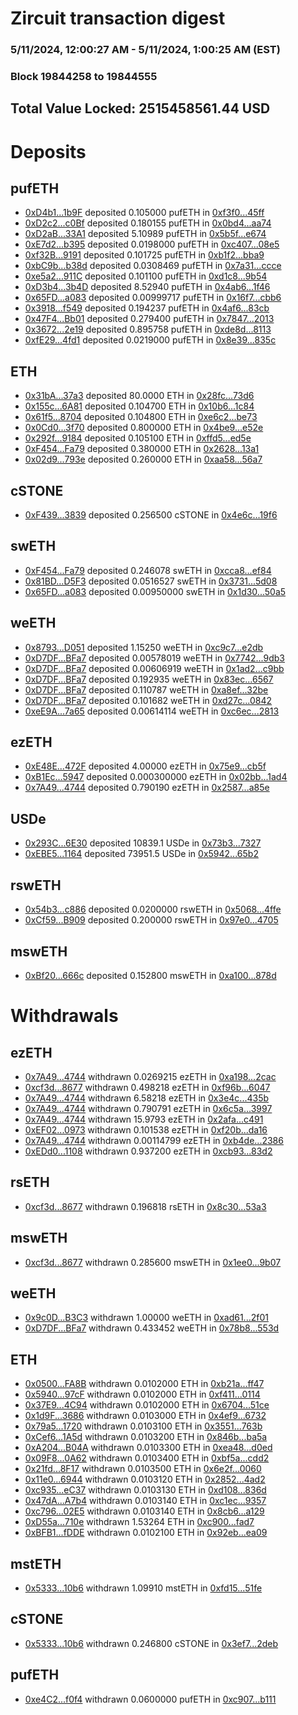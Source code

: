 # Zircuit transaction digest
### 5/11/2024, 12:00:27 AM - 5/11/2024, 1:00:25 AM (EST)
### Block 19844258 to 19844555

## Total Value Locked: 2515458561.44 USD

# Deposits
## pufETH
- [0xD4b1...1b9F](https://etherscan.io/address/0xD4b1a43805259FD21572B8eb54176AdAbc3e1b9F) deposited 0.105000 pufETH in [0xf3f0...45ff](https://etherscan.io/tx/0xD4b1a43805259FD21572B8eb54176AdAbc3e1b9F)
- [0xD2c2...c0Bf](https://etherscan.io/address/0xD2c27a3005685d0389486e6e3934906c086dc0Bf) deposited 0.180155 pufETH in [0x0bd4...aa74](https://etherscan.io/tx/0xD2c27a3005685d0389486e6e3934906c086dc0Bf)
- [0xD2aB...33A1](https://etherscan.io/address/0xD2aBD7a3333395a1ed7E54C67eDF43ef934033A1) deposited 5.10989 pufETH in [0x5b5f...e674](https://etherscan.io/tx/0xD2aBD7a3333395a1ed7E54C67eDF43ef934033A1)
- [0xE7d2...b395](https://etherscan.io/address/0xE7d2637a533f8Ef4d02052D022974298B262b395) deposited 0.0198000 pufETH in [0xc407...08e5](https://etherscan.io/tx/0xE7d2637a533f8Ef4d02052D022974298B262b395)
- [0xf32B...9191](https://etherscan.io/address/0xf32B43C815Ca2B35D1E1FaA6b758Df09bC8F9191) deposited 0.101725 pufETH in [0xb1f2...bba9](https://etherscan.io/tx/0xf32B43C815Ca2B35D1E1FaA6b758Df09bC8F9191)
- [0xbC9b...b38d](https://etherscan.io/address/0xbC9b69B647F08942464CD2699794fC3fe7c0b38d) deposited 0.0308469 pufETH in [0x7a31...ccce](https://etherscan.io/tx/0xbC9b69B647F08942464CD2699794fC3fe7c0b38d)
- [0xe5a2...911C](https://etherscan.io/address/0xe5a282595Dbd3a69e1cc48eAE2a0e92AE3B0911C) deposited 0.101100 pufETH in [0xd1c8...9b54](https://etherscan.io/tx/0xe5a282595Dbd3a69e1cc48eAE2a0e92AE3B0911C)
- [0xD3b4...3b4D](https://etherscan.io/address/0xD3b48c77a3B7D224C371297c7C8Bf12f79653b4D) deposited 8.52940 pufETH in [0x4ab6...1f46](https://etherscan.io/tx/0xD3b48c77a3B7D224C371297c7C8Bf12f79653b4D)
- [0x65FD...a083](https://etherscan.io/address/0x65FDc1559EDc76cA2778FabE34eEd2FA5188a083) deposited 0.00999717 pufETH in [0x16f7...cbb6](https://etherscan.io/tx/0x65FDc1559EDc76cA2778FabE34eEd2FA5188a083)
- [0x3918...f549](https://etherscan.io/address/0x39181D980FCf41A494E21F770391b8a47085f549) deposited 0.194237 pufETH in [0x4af6...83cb](https://etherscan.io/tx/0x39181D980FCf41A494E21F770391b8a47085f549)
- [0x47F4...Bb01](https://etherscan.io/address/0x47F45F2586521392CC2bACe53f7554D0A815Bb01) deposited 0.279400 pufETH in [0x7847...2013](https://etherscan.io/tx/0x47F45F2586521392CC2bACe53f7554D0A815Bb01)
- [0x3672...2e19](https://etherscan.io/address/0x3672318d2cC4300E1276ea0adf0B9FE0c9C02e19) deposited 0.895758 pufETH in [0xde8d...8113](https://etherscan.io/tx/0x3672318d2cC4300E1276ea0adf0B9FE0c9C02e19)
- [0xfE29...4fd1](https://etherscan.io/address/0xfE293768D7592651d3020F82A77e26D5A23D4fd1) deposited 0.0219000 pufETH in [0x8e39...835c](https://etherscan.io/tx/0xfE293768D7592651d3020F82A77e26D5A23D4fd1)
## ETH
- [0x31bA...37a3](https://etherscan.io/address/0x31bACBBf2C5a364c345055fe47556d42f42937a3) deposited 80.0000 ETH in [0x28fc...73d6](https://etherscan.io/tx/0x31bACBBf2C5a364c345055fe47556d42f42937a3)
- [0x155c...6A81](https://etherscan.io/address/0x155cB0622A51FbBc1383fef919E9fCb5C8126A81) deposited 0.104700 ETH in [0x10b6...1c84](https://etherscan.io/tx/0x155cB0622A51FbBc1383fef919E9fCb5C8126A81)
- [0x61f5...8704](https://etherscan.io/address/0x61f5A5EDEAF49474552c825178f8A9B1F1248704) deposited 0.104800 ETH in [0xe6c2...be73](https://etherscan.io/tx/0x61f5A5EDEAF49474552c825178f8A9B1F1248704)
- [0x0Cd0...3f70](https://etherscan.io/address/0x0Cd0e7FB80424A120a5D47E1619C15458b203f70) deposited 0.800000 ETH in [0x4be9...e52e](https://etherscan.io/tx/0x0Cd0e7FB80424A120a5D47E1619C15458b203f70)
- [0x292f...9184](https://etherscan.io/address/0x292ff799787a926591a6e553100608ac1B279184) deposited 0.105100 ETH in [0xffd5...ed5e](https://etherscan.io/tx/0x292ff799787a926591a6e553100608ac1B279184)
- [0xF454...Fa79](https://etherscan.io/address/0xF4547bD02378Ec71eF2a298B9ff4365884FDFa79) deposited 0.380000 ETH in [0x2628...13a1](https://etherscan.io/tx/0xF4547bD02378Ec71eF2a298B9ff4365884FDFa79)
- [0x02d9...793e](https://etherscan.io/address/0x02d9c84a495986b8b3C3347Ad16849DCB1b9793e) deposited 0.260000 ETH in [0xaa58...56a7](https://etherscan.io/tx/0x02d9c84a495986b8b3C3347Ad16849DCB1b9793e)
## cSTONE
- [0xF439...3839](https://etherscan.io/address/0xF4396FB80f209314A857a0fcda9Fde677D613839) deposited 0.256500 cSTONE in [0x4e6c...19f6](https://etherscan.io/tx/0xF4396FB80f209314A857a0fcda9Fde677D613839)
## swETH
- [0xF454...Fa79](https://etherscan.io/address/0xF4547bD02378Ec71eF2a298B9ff4365884FDFa79) deposited 0.246078 swETH in [0xcca8...ef84](https://etherscan.io/tx/0xF4547bD02378Ec71eF2a298B9ff4365884FDFa79)
- [0x81BD...D5F3](https://etherscan.io/address/0x81BDeaF48b63a2dffc8e8ad58883d8a160d2D5F3) deposited 0.0516527 swETH in [0x3731...5d08](https://etherscan.io/tx/0x81BDeaF48b63a2dffc8e8ad58883d8a160d2D5F3)
- [0x65FD...a083](https://etherscan.io/address/0x65FDc1559EDc76cA2778FabE34eEd2FA5188a083) deposited 0.00950000 swETH in [0x1d30...50a5](https://etherscan.io/tx/0x65FDc1559EDc76cA2778FabE34eEd2FA5188a083)
## weETH
- [0x8793...D051](https://etherscan.io/address/0x879387315F0B50eB49eA198039FCbaf76D49D051) deposited 1.15250 weETH in [0xc9c7...e2db](https://etherscan.io/tx/0x879387315F0B50eB49eA198039FCbaf76D49D051)
- [0xD7DF...BFa7](https://etherscan.io/address/0xD7DF7E085214743530afF339aFC420c7c720BFa7) deposited 0.00578019 weETH in [0x7742...9db3](https://etherscan.io/tx/0xD7DF7E085214743530afF339aFC420c7c720BFa7)
- [0xD7DF...BFa7](https://etherscan.io/address/0xD7DF7E085214743530afF339aFC420c7c720BFa7) deposited 0.00606919 weETH in [0x1ad2...c9bb](https://etherscan.io/tx/0xD7DF7E085214743530afF339aFC420c7c720BFa7)
- [0xD7DF...BFa7](https://etherscan.io/address/0xD7DF7E085214743530afF339aFC420c7c720BFa7) deposited 0.192935 weETH in [0x83ec...6567](https://etherscan.io/tx/0xD7DF7E085214743530afF339aFC420c7c720BFa7)
- [0xD7DF...BFa7](https://etherscan.io/address/0xD7DF7E085214743530afF339aFC420c7c720BFa7) deposited 0.110787 weETH in [0xa8ef...32be](https://etherscan.io/tx/0xD7DF7E085214743530afF339aFC420c7c720BFa7)
- [0xD7DF...BFa7](https://etherscan.io/address/0xD7DF7E085214743530afF339aFC420c7c720BFa7) deposited 0.101682 weETH in [0xd27c...0842](https://etherscan.io/tx/0xD7DF7E085214743530afF339aFC420c7c720BFa7)
- [0xeE9A...7a65](https://etherscan.io/address/0xeE9A0bbD2cE67fc008fE3f7f6a86F2c6dA5F7a65) deposited 0.00614114 weETH in [0xc6ec...2813](https://etherscan.io/tx/0xeE9A0bbD2cE67fc008fE3f7f6a86F2c6dA5F7a65)
## ezETH
- [0xE48E...472F](https://etherscan.io/address/0xE48E56EB673757Cf7ce2cAA6e2E15e6EB5e5472F) deposited 4.00000 ezETH in [0x75e9...cb5f](https://etherscan.io/tx/0xE48E56EB673757Cf7ce2cAA6e2E15e6EB5e5472F)
- [0xB1Ec...5947](https://etherscan.io/address/0xB1Ecc06C51D2523145465C7C2C29930DD47f5947) deposited 0.000300000 ezETH in [0x02bb...1ad4](https://etherscan.io/tx/0xB1Ecc06C51D2523145465C7C2C29930DD47f5947)
- [0x7A49...4744](https://etherscan.io/address/0x7A493Be5c2ce014cD049Bf178a1ac0Db1B434744) deposited 0.790190 ezETH in [0x2587...a85e](https://etherscan.io/tx/0x7A493Be5c2ce014cD049Bf178a1ac0Db1B434744)
## USDe
- [0x293C...6E30](https://etherscan.io/address/0x293C6937D8D82e05B01335F7B33FBA0c8e256E30) deposited 10839.1 USDe in [0x73b3...7327](https://etherscan.io/tx/0x293C6937D8D82e05B01335F7B33FBA0c8e256E30)
- [0xEBE5...1164](https://etherscan.io/address/0xEBE5a61BEaC6849EC68b8e8578de73c31d841164) deposited 73951.5 USDe in [0x5942...65b2](https://etherscan.io/tx/0xEBE5a61BEaC6849EC68b8e8578de73c31d841164)
## rswETH
- [0x54b3...c886](https://etherscan.io/address/0x54b349Ed962979660A597BCDE08E23234D72c886) deposited 0.0200000 rswETH in [0x5068...4ffe](https://etherscan.io/tx/0x54b349Ed962979660A597BCDE08E23234D72c886)
- [0xCf59...B909](https://etherscan.io/address/0xCf591C7AA9a6FFBf4378F3cd916B0a4a19EbB909) deposited 0.200000 rswETH in [0x97e0...4705](https://etherscan.io/tx/0xCf591C7AA9a6FFBf4378F3cd916B0a4a19EbB909)
## mswETH
- [0xBf20...666c](https://etherscan.io/address/0xBf207EA5de7D210DB9F70Baf7c79Bb8c6c36666c) deposited 0.152800 mswETH in [0xa100...878d](https://etherscan.io/tx/0xBf207EA5de7D210DB9F70Baf7c79Bb8c6c36666c)
# Withdrawals
## ezETH
- [0x7A49...4744](https://etherscan.io/address/0x7A493Be5c2ce014cD049Bf178a1ac0Db1B434744) withdrawn 0.0269215 ezETH in [0xa198...2cac](https://etherscan.io/tx/0x7A493Be5c2ce014cD049Bf178a1ac0Db1B434744)
- [0xcf3d...8677](https://etherscan.io/address/0xcf3dc5d8BC67b57478010445E2E1e8fbf6328677) withdrawn 0.498218 ezETH in [0xf96b...6047](https://etherscan.io/tx/0xcf3dc5d8BC67b57478010445E2E1e8fbf6328677)
- [0x7A49...4744](https://etherscan.io/address/0x7A493Be5c2ce014cD049Bf178a1ac0Db1B434744) withdrawn 6.58218 ezETH in [0x3e4c...435b](https://etherscan.io/tx/0x7A493Be5c2ce014cD049Bf178a1ac0Db1B434744)
- [0x7A49...4744](https://etherscan.io/address/0x7A493Be5c2ce014cD049Bf178a1ac0Db1B434744) withdrawn 0.790791 ezETH in [0x6c5a...3997](https://etherscan.io/tx/0x7A493Be5c2ce014cD049Bf178a1ac0Db1B434744)
- [0x7A49...4744](https://etherscan.io/address/0x7A493Be5c2ce014cD049Bf178a1ac0Db1B434744) withdrawn 15.9793 ezETH in [0x2afa...c491](https://etherscan.io/tx/0x7A493Be5c2ce014cD049Bf178a1ac0Db1B434744)
- [0xEF02...0973](https://etherscan.io/address/0xEF02A09B75640C186e5D46131EfBb59B84e10973) withdrawn 0.101538 ezETH in [0xf20b...da16](https://etherscan.io/tx/0xEF02A09B75640C186e5D46131EfBb59B84e10973)
- [0x7A49...4744](https://etherscan.io/address/0x7A493Be5c2ce014cD049Bf178a1ac0Db1B434744) withdrawn 0.00114799 ezETH in [0xb4de...2386](https://etherscan.io/tx/0x7A493Be5c2ce014cD049Bf178a1ac0Db1B434744)
- [0xEDd0...1108](https://etherscan.io/address/0xEDd0288519A500D5C78057D8D5B524780bB61108) withdrawn 0.937200 ezETH in [0xcb93...83d2](https://etherscan.io/tx/0xEDd0288519A500D5C78057D8D5B524780bB61108)
## rsETH
- [0xcf3d...8677](https://etherscan.io/address/0xcf3dc5d8BC67b57478010445E2E1e8fbf6328677) withdrawn 0.196818 rsETH in [0x8c30...53a3](https://etherscan.io/tx/0xcf3dc5d8BC67b57478010445E2E1e8fbf6328677)
## mswETH
- [0xcf3d...8677](https://etherscan.io/address/0xcf3dc5d8BC67b57478010445E2E1e8fbf6328677) withdrawn 0.285600 mswETH in [0x1ee0...9b07](https://etherscan.io/tx/0xcf3dc5d8BC67b57478010445E2E1e8fbf6328677)
## weETH
- [0x9c0D...B3C3](https://etherscan.io/address/0x9c0D1F4a029c46265831D120DeE9CDc72F0aB3C3) withdrawn 1.00000 weETH in [0xad61...2f01](https://etherscan.io/tx/0x9c0D1F4a029c46265831D120DeE9CDc72F0aB3C3)
- [0xD7DF...BFa7](https://etherscan.io/address/0xD7DF7E085214743530afF339aFC420c7c720BFa7) withdrawn 0.433452 weETH in [0x78b8...553d](https://etherscan.io/tx/0xD7DF7E085214743530afF339aFC420c7c720BFa7)
## ETH
- [0x0500...FA8B](https://etherscan.io/address/0x0500c30573ab20890A2253B0a4d24d91f0c8FA8B) withdrawn 0.0102000 ETH in [0xb21a...ff47](https://etherscan.io/tx/0x0500c30573ab20890A2253B0a4d24d91f0c8FA8B)
- [0x5940...97cF](https://etherscan.io/address/0x5940a8B550e87B43671A84f7f0f25b015C1a97cF) withdrawn 0.0102000 ETH in [0xf411...0114](https://etherscan.io/tx/0x5940a8B550e87B43671A84f7f0f25b015C1a97cF)
- [0x37E9...4C94](https://etherscan.io/address/0x37E9aE5cD3e3A7e23f71D2E0D9D21DD2fe114C94) withdrawn 0.0102000 ETH in [0x6704...51ce](https://etherscan.io/tx/0x37E9aE5cD3e3A7e23f71D2E0D9D21DD2fe114C94)
- [0x1d9F...3686](https://etherscan.io/address/0x1d9F4Df67d8f81d66cD4f46b23DB9cFaF6643686) withdrawn 0.0103000 ETH in [0x4ef9...6732](https://etherscan.io/tx/0x1d9F4Df67d8f81d66cD4f46b23DB9cFaF6643686)
- [0x79a5...1720](https://etherscan.io/address/0x79a5189E8A02895a3dB7f5D07031545c4E6B1720) withdrawn 0.0103100 ETH in [0x3551...763b](https://etherscan.io/tx/0x79a5189E8A02895a3dB7f5D07031545c4E6B1720)
- [0xCef6...1A5d](https://etherscan.io/address/0xCef6DEAC4327C2CD6f28BEaaE6d6BCB1E9bD1A5d) withdrawn 0.0103200 ETH in [0x846b...ba5a](https://etherscan.io/tx/0xCef6DEAC4327C2CD6f28BEaaE6d6BCB1E9bD1A5d)
- [0xA204...B04A](https://etherscan.io/address/0xA2041ADBb0E633b80484a23E625e40d72395B04A) withdrawn 0.0103300 ETH in [0xea48...d0ed](https://etherscan.io/tx/0xA2041ADBb0E633b80484a23E625e40d72395B04A)
- [0x09F8...0A62](https://etherscan.io/address/0x09F85aCA1dAf80a2cEE338b9Ac6E7f478b9C0A62) withdrawn 0.0103400 ETH in [0xbf5a...cdd2](https://etherscan.io/tx/0x09F85aCA1dAf80a2cEE338b9Ac6E7f478b9C0A62)
- [0x21fd...8F17](https://etherscan.io/address/0x21fd34056C829e1FEb750Fd19f77f28fa86D8F17) withdrawn 0.0103500 ETH in [0x6e2f...0060](https://etherscan.io/tx/0x21fd34056C829e1FEb750Fd19f77f28fa86D8F17)
- [0x11e0...6944](https://etherscan.io/address/0x11e0df3224367F851cf4fa2C17648318A4386944) withdrawn 0.0103120 ETH in [0x2852...4ad2](https://etherscan.io/tx/0x11e0df3224367F851cf4fa2C17648318A4386944)
- [0xc935...eC37](https://etherscan.io/address/0xc9355acB2385C6ED8fd74Edc9a64560C3FBeeC37) withdrawn 0.0103130 ETH in [0xd108...836d](https://etherscan.io/tx/0xc9355acB2385C6ED8fd74Edc9a64560C3FBeeC37)
- [0x47dA...A7b4](https://etherscan.io/address/0x47dA48f974dEc8C5284a2F39f7088b07aBBEA7b4) withdrawn 0.0103140 ETH in [0xc1ec...9357](https://etherscan.io/tx/0x47dA48f974dEc8C5284a2F39f7088b07aBBEA7b4)
- [0xc796...02E5](https://etherscan.io/address/0xc7964d064997050A4Dab981996cf5329E00802E5) withdrawn 0.0103140 ETH in [0x8cb6...a129](https://etherscan.io/tx/0xc7964d064997050A4Dab981996cf5329E00802E5)
- [0xD55a...710e](https://etherscan.io/address/0xD55a2E2F1FC3d54fb2989F22E2EBC43541d4710e) withdrawn 1.53264 ETH in [0xc900...fad7](https://etherscan.io/tx/0xD55a2E2F1FC3d54fb2989F22E2EBC43541d4710e)
- [0xBFB1...fDDE](https://etherscan.io/address/0xBFB1A776b66C2EE14d01679d2fc61F830e8cfDDE) withdrawn 0.0102100 ETH in [0x92eb...ea09](https://etherscan.io/tx/0xBFB1A776b66C2EE14d01679d2fc61F830e8cfDDE)
## mstETH
- [0x5333...10b6](https://etherscan.io/address/0x533376a8C8aac56059554AC3a28985D4765010b6) withdrawn 1.09910 mstETH in [0xfd15...51fe](https://etherscan.io/tx/0x533376a8C8aac56059554AC3a28985D4765010b6)
## cSTONE
- [0x5333...10b6](https://etherscan.io/address/0x533376a8C8aac56059554AC3a28985D4765010b6) withdrawn 0.246800 cSTONE in [0x3ef7...2deb](https://etherscan.io/tx/0x533376a8C8aac56059554AC3a28985D4765010b6)
## pufETH
- [0xe4C2...f0f4](https://etherscan.io/address/0xe4C2592ba9c1c342bBB66aDDBB9a267d96b2f0f4) withdrawn 0.0600000 pufETH in [0xc907...b111](https://etherscan.io/tx/0xe4C2592ba9c1c342bBB66aDDBB9a267d96b2f0f4)
